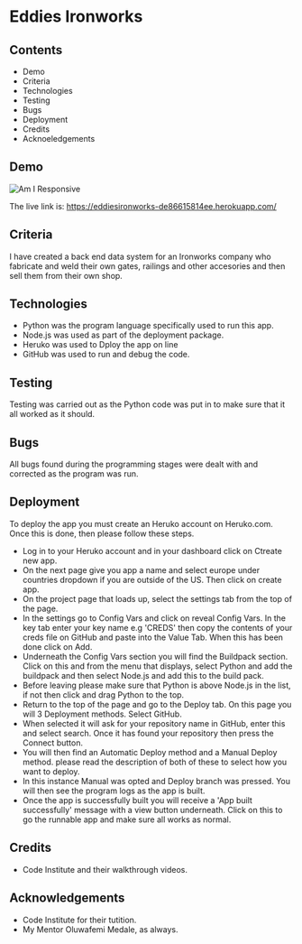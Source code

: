 # Eddies Ironworks
## Contents
- Demo
- Criteria
- Technologies
- Testing
- Bugs
- Deployment
- Credits
- Acknoeledgements

## Demo
![Am I Responsive](https://github.com/grant-britchford/Eddies_Ironworks/assets/145594323/758242e6-f3f5-4fca-b5bd-fef442c87ac7)

The live link is: https://eddiesironworks-de86615814ee.herokuapp.com/

## Criteria

I have created a back end data system for an Ironworks company who fabricate and weld their own gates, railings and other accesories and then sell them from their own shop.

## Technologies

- Python was the program language specifically used to run this app.
- Node.js was used as part of the deployment package.
- Heruko was used to Dploy the app on line
- GitHub was used to run and debug the code.

## Testing

Testing was carried out as the Python code was put in to make sure that it all worked as it should.

## Bugs

All bugs found during the programming stages were dealt with and corrected as the program was run.

## Deployment

To deploy the app you must create an Heruko account on Heruko.com. Once this is done, then please follow these steps.

- Log in to your Heruko account and in your dashboard click on Ctreate new app.
- On the next page give you app a name and select europe under countries dropdown if you are outside of the US. Then click on create app.
- On the project page that loads up, select the settings tab from the top of the page.
- In the settings go to Config Vars and click on reveal Config Vars. In the key tab enter your key name e.g 'CREDS' then copy the contents of your creds file on GitHub and paste into the Value Tab. When this has been done click on Add.
- Underneath the Config Vars section you will find the Buildpack section. Click on this and from the menu that displays, select Python and add the buildpack and then select Node.js and add this to the build pack.
- Before leaving please make sure that Python is above Node.js in the list, if not then click and drag Python to the top.
- Return to the top of the page and go to the Deploy tab. On this page you will 3 Deployment methods. Select GitHub.
- When selected it will ask for your repository name in GitHub, enter this and select search. Once it has found your repository then press the Connect button.
- You will then find an Automatic Deploy method and a Manual Deploy method. please read the description of both of these to select how you want to deploy.
- In this instance Manual was opted and Deploy branch was pressed. You will then see the program logs as the app is built.
- Once the app is successfully built you will receive a 'App built successfully' message with a view button underneath. Click on this to go the runnable app and make sure all works as normal.

## Credits

- Code Institute and their walkthrough videos.

## Acknowledgements

- Code Institute for their tutition.
- My Mentor Oluwafemi Medale, as always.
  
